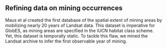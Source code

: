 ## Refining data on mining occurrences

Maus et al created the first database of the spatial extent of mining areas by mobilizing nearly 20 years of Landsat data. This dataset is imperative for GlobES, as mining areas are specified in the IUCN habitat class scheme. Yet, this dataset is temporally static. To tackle this flaw, we mined the Landsat archive to infer the first observable year of mining.
